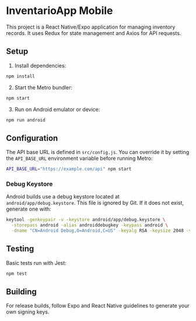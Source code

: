 # InventarioApp Mobile

This project is a React Native/Expo application for managing inventory records. It uses Redux for state management and Axios for API requests.

## Setup

1. Install dependencies:

```bash
npm install
```

2. Start the Metro bundler:

```bash
npm start
```

3. Run on Android emulator or device:

```bash
npm run android
```

## Configuration

The API base URL is defined in `src/config.js`. You can override it by setting the `API_BASE_URL` environment variable before running Metro:

```bash
API_BASE_URL="https://example.com/api" npm start
```

### Debug Keystore

Android builds use a debug keystore located at `android/app/debug.keystore`. This file is ignored by Git. If it does not exist, generate one with:

```bash
keytool -genkeypair -v -keystore android/app/debug.keystore \
  -storepass android -alias androiddebugkey -keypass android \
  -dname "CN=Android Debug,O=Android,C=US" -keyalg RSA -keysize 2048 -validity 10000
```

## Testing

Basic tests run with Jest:

```bash
npm test
```

## Building

For release builds, follow Expo and React Native guidelines to generate your own signing keys.
